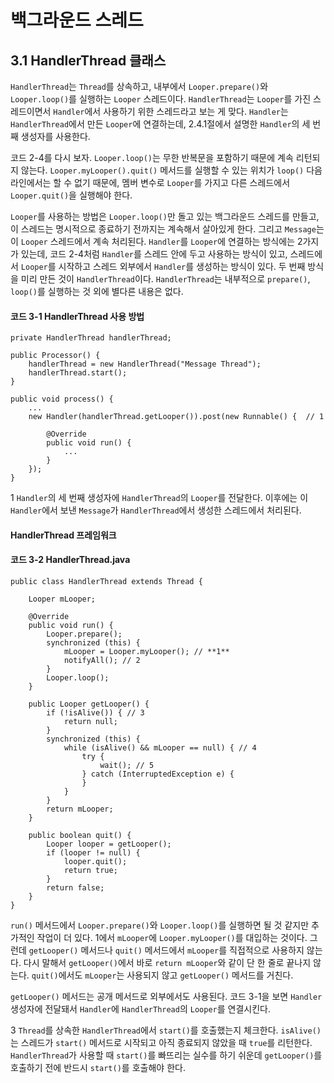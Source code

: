 # 백그라운드 스레드
## 3.1 HandlerThread 클래스
`HandlerThread`는 `Thread`를 상속하고, 내부에서 `Looper.prepare()`와 `Looper.loop()`를 실행하는 `Looper` 스레드이다. `HandlerThread`는 `Looper`를 가진 스레드이면서 `Handler`에서 사용하기 위한 스레드라고 보는 게 맞다. `Handler`는 `HandlerThread`에서 만든 `Looper`에 연결하는데, 2.4.1절에서 설명한 `Handler`의 세 번째 생성자를 사용한다.

코드 2-4를 다시 보자. `Looper.loop()`는 무한 반복문을 포함하기 때문에 계속 리턴되지 않는다. `Looper.myLooper().quit()` 메서드를 실행할 수 있는 위치가 `loop()` 다음 라인에서는 할 수 없기 때문에, 멤버 변수로 `Looper`를 가지고 다른 스레드에서 `Looper.quit()`을 실행해야 한다.

`Looper`를 사용하는 방법은 `Looper.loop()`만 돌고 있는 백그라운드 스레드를 만들고, 이 스레드는 명시적으로 종료하기 전까지는 계속해서 살아있게 한다. 그리고 `Message`는 이 `Looper` 스레드에서 계속 처리된다. `Handler`를 `Looper`에 연결하는 방식에는 2가지가 있는데, 코드 2-4처럼 `Handler`를 스레드 안에 두고 사용하는 방식이 있고, 스레드에서 `Looper`를 시작하고 스레드 외부에서 `Handler`를 생성하는 방식이 있다. 두 번째 방식을 미리 만든 것이 `HandlerThread`이다. `HandlerThread`는 내부적으로 `prepare()`, `loop()`를 실행하는 것 외에 별다른 내용은 없다.

#### 코드 3-1 HandlerThread 사용 방법
```
private HandlerThread handlerThread;

public Processor() {
    handlerThread = new HandlerThread("Message Thread");
    handlerThread.start();
}

public void process() {
    ...
    new Handler(handlerThread.getLooper()).post(new Runnable() {  // 1
    
        @Override
        public void run() {
            ...
        }
    });
}
```

1 `Handler`의 세 번째 생성자에 `HandlerThread`의 `Looper`를 전달한다. 이후에는 이 `Handler`에서 보낸 `Message`가 `HandlerThread`에서 생성한 스레드에서 처리된다.

#### HandlerThread 프레임워크 
#### 코드 3-2 HandlerThread.java
```
public class HandlerThread extends Thread {

    Looper mLooper;
    
    @Override
    public void run() {
        Looper.prepare();
        synchronized (this) {
            mLooper = Looper.myLooper(); // **1**
            notifyAll(); // 2
        }
        Looper.loop();
    }

    public Looper getLooper() {
        if (!isAlive()) { // 3
            return null;
        }
        synchronized (this) {
            while (isAlive() && mLooper == null) { // 4
                try {
                    wait(); // 5
                } catch (InterruptedException e) {
                }
            }
        }
        return mLooper;
    }
    
    public boolean quit() {
        Looper looper = getLooper();
        if (looper != null) {
            looper.quit();
            return true;
        }
        return false;
    }
}
```

`run()` 메서드에서 `Looper.prepare()`와 `Looper.loop()`를 실행하면 될 것 같지만 추가적인 작업이 더 있다. 1에서 `mLooper`에 `Looper.myLooper()`를 대입하는 것이다. 그런데 `getLooper()` 메서드나 `quit()` 메서드에서 `mLooper`를 직접적으로 사용하지 않는다. 다시 말해서 `getLooper()`에서 바로 `return mLooper`와 같이 단 한 줄로 끝나지 않는다. `quit()`에서도 `mLooper`는 사용되지 않고 `getLooper()` 메서드를 거친다.

`getLooper()` 메서드는 공개 메서드로 외부에서도 사용된다. 코드 3-1을 보면 `Handler` 생성자에 전달돼서 `Handler`에 `HandlerThread`의 `Looper`를 연결시킨다.

3 `Thread`를 상속한 `HandlerThread`에서 `start()`를 호출했는지 체크한다. `isAlive()`는 스레드가 `start()` 메서드로 시작되고 아직 종료되지 않았을 때 `true`를 리턴한다. `HandlerThread`가 사용할 때 `start()`를 빠뜨리는 실수를 하기 쉬운데 `getLooper()`를 호출하기 전에 반드시 `start()`를 호출해야 한다.
